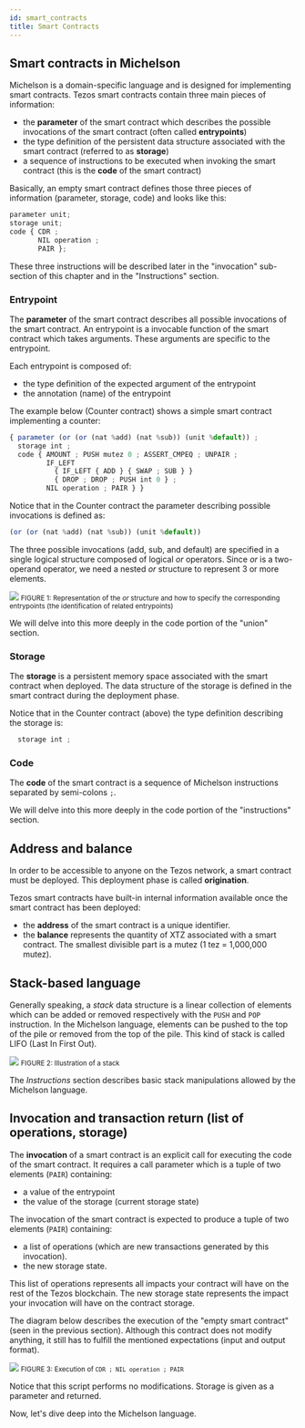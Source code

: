 ```yaml
---
id: smart_contracts
title: Smart Contracts
---
```


## Smart contracts in Michelson

Michelson is a domain-specific language and is designed for implementing smart contracts. Tezos smart contracts contain three main pieces of information:
- the **parameter** of the smart contract which describes the possible invocations of the smart contract (often called **entrypoints**)
- the type definition of the persistent data structure associated with the smart contract (referred to as **storage**)
- a sequence of instructions to be executed when invoking the smart contract (this is the **code** of the smart contract)

Basically, an empty smart contract defines those three pieces of information (parameter, storage, code) and looks like this:

```js
parameter unit;
storage unit;
code { CDR ;
       NIL operation ;
       PAIR };
```

These three instructions will be described later in the "invocation" sub-section of this chapter and in the "Instructions" section.

### Entrypoint

The **parameter** of the smart contract describes all possible invocations of the smart contract.
An entrypoint is a invocable function of the smart contract which takes arguments. These arguments are specific to the entrypoint.

Each entrypoint is composed of:
- the type definition of the expected argument of the entrypoint 
- the annotation (name) of the entrypoint


The example below (Counter contract) shows a simple smart contract implementing a counter: 

```js
{ parameter (or (or (nat %add) (nat %sub)) (unit %default)) ;
  storage int ;
  code { AMOUNT ; PUSH mutez 0 ; ASSERT_CMPEQ ; UNPAIR ;
         IF_LEFT
           { IF_LEFT { ADD } { SWAP ; SUB } }
           { DROP ; DROP ; PUSH int 0 } ;
         NIL operation ; PAIR } }
```

Notice that in the Counter contract the parameter describing possible invocations is defined as:

```js
(or (or (nat %add) (nat %sub)) (unit %default))
```

The three possible invocations (add, sub, and default) are specified in a single logical structure composed of logical _or_ operators. 
Since _or_ is a two-operand operator, we need a nested _or_ structure to represent 3 or more elements.

![](../../static/img/michelson/michelson_entrypoint_or_example.svg)
<small className="figure">FIGURE 1: Representation of the _or_ structure and how to specify the corresponding entrypoints (the identification of related entrypoints)</small>

We will delve into this more deeply in the code portion of the "union" section.

### Storage

The **storage** is a persistent memory space associated with the smart contract when deployed. The data structure of the storage is defined in the smart contract during the deployment phase.

Notice that in the Counter contract (above) the type definition describing the storage is:

```js
  storage int ;
```

### Code

The **code** of the smart contract is a sequence of Michelson instructions separated by semi-colons `;`.

We will delve into this more deeply in the code portion of the "instructions" section.

## Address and balance

In order to be accessible to anyone on the Tezos network, a smart contract must be deployed. This deployment phase is called **origination**.

Tezos smart contracts have built-in internal information available once the smart contract has been deployed:
- the **address** of the smart contract is a unique identifier.
- the **balance** represents the quantity of XTZ associated with a smart contract. The smallest divisible part is a mutez (1 tez = 1,000,000 mutez).

## Stack-based language

Generally speaking, a _stack_ data structure is a linear collection of elements which can be added or removed respectively with the `PUSH` and `POP` instruction. In the Michelson language, elements can be pushed to the top of the pile or removed from the top of the pile. This kind of stack is called LIFO (Last In First Out).

![](../../static/img/michelson/michelson_stack_basics.svg)
<small className="figure">FIGURE 2: Illustration of a stack</small>

The _Instructions_ section describes basic stack manipulations allowed by the Michelson language.

## Invocation and transaction return (list of operations, storage)

The **invocation** of a smart contract is an explicit call for executing the code of the smart contract. It requires a call parameter which is a tuple of two elements (`PAIR`) containing:
- a value of the entrypoint
- the value of the storage (current storage state)

The invocation of the smart contract is expected to produce a tuple of two elements (`PAIR`) containing:
- a list of operations (which are new transactions generated by this invocation).
- the new storage state.

This list of operations represents all impacts your contract will have on the rest of the Tezos blockchain.
The new storage state represents the impact your invocation will have on the contract storage.

The diagram below describes the execution of the "empty smart contract" (seen in the previous section). Although this contract does not modify anything, it still has to fulfill the mentioned expectations (input and output format). 

![](../../static/img/michelson/michelson_smartcontract_basics.svg)
<small className="figure">FIGURE 3: Execution of `CDR ; NIL operation ; PAIR`</small>

Notice that this script performs no modifications. Storage is given as a parameter and returned.


Now, let's dive deep into the Michelson language.
